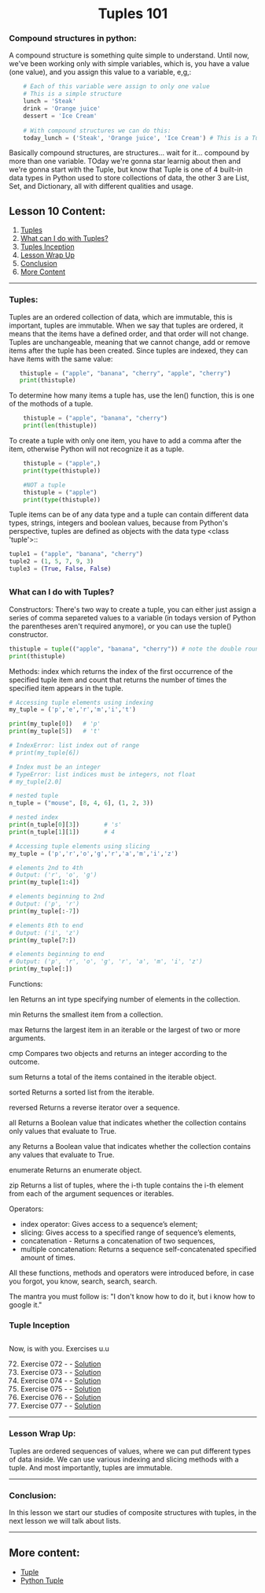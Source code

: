 <div align="center">
  
# Tuples 101

</div>

### Compound structures in python:

A compound structure is something quite simple to understand. Until now, we've been working only with simple variables, which is, you have a value (one value), and you assign this value to a variable, e,g,:


````python
    # Each of this variable were assign to only one value
    # This is a simple structure
    lunch = 'Steak'
    drink = 'Orange juice'
    dessert = 'Ice Cream'
    
    # With compound structures we can do this:
    today_lunch = ('Steak', 'Orange juice', 'Ice Cream') # This is a Tuple btw
````
Basically compound structures, are structures... wait for it... compound by more than one variable. TOday we're gonna star learnig about then and we're gonna start with the Tuple, but know that Tuple is one of 4 built-in data types in Python used to store collections of data, the other 3 are List, Set, and Dictionary, all with different qualities and usage.

##

## Lesson 10 Content:
1. [Tuples](https://github.com/marcoshsq/Python_Crash_Course/blob/main/01_Python_Crash_Course/03_Compound_Structures/Lesson_10_Tuples_101.md#tuples)
2. [What can I do with Tuples?](https://github.com/marcoshsq/Python_Crash_Course/blob/main/01_Python_Crash_Course/03_Compound_Structures/Lesson_10_Tuples_101.md#what-can-i-do-with-tuples)
3. [Tuples Inception](https://github.com/marcoshsq/Python_Crash_Course/blob/main/01_Python_Crash_Course/03_Compound_Structures/Lesson_10_Tuples_101.md#tuple-inception)
4. [Lesson Wrap Up](https://github.com/marcoshsq/Python_Crash_Course/blob/main/01_Python_Crash_Course/03_Compound_Structures/Lesson_10_Tuples_101.md#lesson-wrap-up)
5. [Conclusion](https://github.com/marcoshsq/Python_Crash_Course/blob/main/01_Python_Crash_Course/03_Compound_Structures/Lesson_10_Tuples_101.md#conclusion)
6. [More Content](https://github.com/marcoshsq/Python_Crash_Course/blob/main/01_Python_Crash_Course/03_Compound_Structures/Lesson_10_Tuples_101.md#more-content)

---

### Tuples:

Tuples are an ordered collection of data, which are immutable, this is important, tuples are immutable. When we say that tuples are ordered, it means that the items have a defined order, and that order will not change. Tuples are unchangeable, meaning that we cannot change, add or remove items after the tuple has been created. Since tuples are indexed, they can have items with the same value:

```python   
   thistuple = ("apple", "banana", "cherry", "apple", "cherry")
   print(thistuple)    
```
    
To determine how many items a tuple has, use the len() function, this is one of the mothods of a tuple.

```python
    thistuple = ("apple", "banana", "cherry")
    print(len(thistuple))
```

To create a tuple with only one item, you have to add a comma after the item, otherwise Python will not recognize it as a tuple.

```python
    thistuple = ("apple",)
    print(type(thistuple))

    #NOT a tuple
    thistuple = ("apple")
    print(type(thistuple))
```

Tuple items can be of any data type and  a tuple can contain different data types, strings, integers and boolean values, because from Python's perspective, tuples are defined as objects with the data type <class 'tuple'>::

```python
tuple1 = ("apple", "banana", "cherry")
tuple2 = (1, 5, 7, 9, 3)
tuple3 = (True, False, False)
```
     
##

### What can I do with Tuples?

Constructors: There's two way to create a tuple, you can either just assign a series of comma separeted values to a variable (in todays version of Python the parentheses aren't required anymore), or you can use the tuple() constructor.

````python
thistuple = tuple(("apple", "banana", "cherry")) # note the double round-brackets
print(thistuple)
````
Methods: index which returns the index of the first occurrence of the specified tuple item and count that returns the number of times the specified item appears in the tuple.

````python
# Accessing tuple elements using indexing
my_tuple = ('p','e','r','m','i','t')

print(my_tuple[0])   # 'p' 
print(my_tuple[5])   # 't'

# IndexError: list index out of range
# print(my_tuple[6])

# Index must be an integer
# TypeError: list indices must be integers, not float
# my_tuple[2.0]

# nested tuple
n_tuple = ("mouse", [8, 4, 6], (1, 2, 3))

# nested index
print(n_tuple[0][3])       # 's'
print(n_tuple[1][1])       # 4
````

````python
# Accessing tuple elements using slicing
my_tuple = ('p','r','o','g','r','a','m','i','z')

# elements 2nd to 4th
# Output: ('r', 'o', 'g')
print(my_tuple[1:4])

# elements beginning to 2nd
# Output: ('p', 'r')
print(my_tuple[:-7])

# elements 8th to end
# Output: ('i', 'z')
print(my_tuple[7:])

# elements beginning to end
# Output: ('p', 'r', 'o', 'g', 'r', 'a', 'm', 'i', 'z')
print(my_tuple[:])
````

Functions: 

len
Returns an int type specifying number of elements in the collection.

min
Returns the smallest item from a collection.

max
Returns the largest item in an iterable or the largest of two or more arguments.

cmp
Compares two objects and returns an integer according to the outcome.

sum
Returns a total of the items contained in the iterable object.

sorted
Returns a sorted list from the iterable.

reversed
Returns a reverse iterator over a sequence.

all
Returns a Boolean value that indicates whether the collection contains only values that evaluate to True.

any
Returns a Boolean value that indicates whether the collection contains any values that evaluate to True.

enumerate
Returns an enumerate object.

zip
Returns a list of tuples, where the i-th tuple contains the i-th element from each of the argument sequences or iterables.

Operators:

- index operator: Gives access to a sequence’s element;
- slicing: Gives access to a specified range of sequence’s elements,
- concatenation - Returns a concatenation of two sequences,
- multiple concatenation: Returns a sequence self-concatenated specified amount of times.

All these functions, methods and operators were introduced before, in case you forgot, you know, search, search, search.

The mantra you must follow is: "I don't know how to do it, but i know how to google it."


### Tuple Inception



##

Now, is with you. Exercises u.u

72. Exercise 072 -  - [Solution]()
73. Exercise 073 -  - [Solution]()
74. Exercise 074 -  - [Solution]()
75. Exercise 075 -  - [Solution]()
76. Exercise 076 -  - [Solution]()
77. Exercise 077 -  - [Solution]()

---

### Lesson Wrap Up:

Tuples are ordered sequences of values, where we can put different types of data inside. We can use various indexing and slicing methods with a tuple. And most importantly, tuples are immutable.

---
      
### Conclusion:

In this lesson we start our studies of composite structures with tuples, in the next lesson we will talk about lists.

---

## More content:

- [Tuple](https://python-reference.readthedocs.io/en/latest/docs/tuple/)
- [Python Tuple](https://www.programiz.com/python-programming/tuple)

